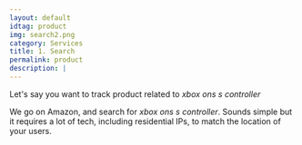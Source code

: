 ```yaml
---
layout: default
idtag: product
img: search2.png
category: Services
title: 1. Search
permalink: product
description: |
---
```


Let's say you want to track product related to _xbox ons s controller_

We go on Amazon, and search for _xbox ons s controller_. Sounds simple but it requires a lot of tech, including residential IPs, to match the location of your users. 
